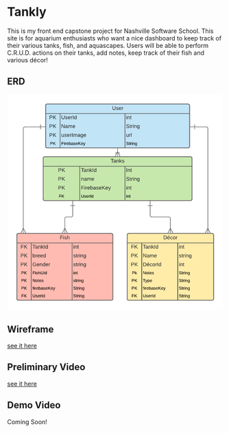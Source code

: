 # Tankly

This is my front end capstone project for Nashville Software School. This site is for aquarium enthusiasts who want a nice dashboard to keep track of their various tanks, fish, and aquascapes. Users will be able to perform C.R.U.D. actions on their tanks, add notes, keep track of their fish and various décor! 

## ERD
![image](./src/images/Tankly.png)

## Wireframe
[see it here](https://www.figma.com/file/Ep3Ztus0QWnoCGbVLVqwBy/Untitled?node-id=1%3A7)

## Preliminary Video
[see it here](https://www.loom.com/share/a78d5d7a18e34e60a88c606dc36d1005)

## Demo Video
Coming Soon!
